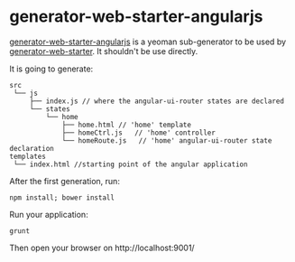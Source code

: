# generator-web-starter-angularjs


[generator-web-starter-angularjs](https://github.com/forumone/generator-web-starter-angularjs/) is a yeoman sub-generator to be used by [generator-web-starter](https://github.com/forumone/generator-web-starter).
It shouldn't be use directly.

It is going to generate:

```
src
 └── js
     ├── index.js // where the angular-ui-router states are declared
     └── states
         └── home
             ├── home.html // 'home' template
             ├── homeCtrl.js   // 'home' controller
             └── homeRoute.js   // 'home' angular-ui-router state declaration
templates
 └── index.html //starting point of the angular application
 ```
 
 After the first generation, run: 
 
 ```npm install; bower install```
 
 
Run your application:
 
```grunt```

Then open your browser on http://localhost:9001/
 
 